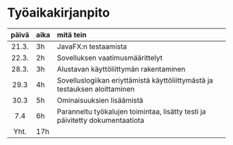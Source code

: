 # Työaikakirjanpito

| päivä | aika | mitä tein   |
| :----:|:-----| :-----|
|21.3.|3h | JavaFX:n testaamista |
|22.3.|2h | Sovelluksen vaatimusmäärittelyt |
|28.3.|3h | Alustavan käyttöliittymän rakentaminen |
|29.3 |4h | Sovelluslogiikan eriyttämistä käyttöliittymästä ja testauksen aloittaminen |
|30.3 |5h | Ominaisuuksien lisäämistä |
|7.4  |6h | Paranneltu työkalujen toimintaa, lisätty testi ja päivitetty dokumentaatiota
| Yht. | 17h | |